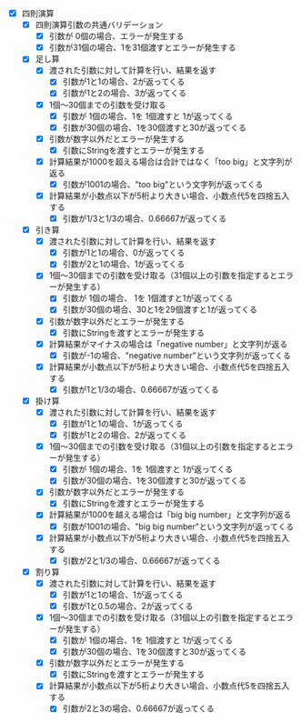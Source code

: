 - [x] 四則演算
    - [x] 四則演算引数の共通バリデーション
        - [x] 引数が 0個の場合、エラーが発生する
        - [x] 引数が31個の場合、1を31個渡すとエラーが発生する
    - [x] 足し算
        - [x] 渡された引数に対して計算を行い、結果を返す
            - [x] 引数が1と1の場合、2が返ってくる
            - [x] 引数が1と2の場合、3が返ってくる
        - [x] 1個〜30個までの引数を受け取る
            - [x] 引数が 1個の場合、1を 1個渡すと 1が返ってくる
            - [x] 引数が30個の場合、1を30個渡すと30が返ってくる
        - [x] 引数が数字以外だとエラーが発生する
            - [x] 引数にStringを渡すとエラーが発生する
        - [x] 計算結果が1000を超える場合は合計ではなく「too big」と文字列が返る
            - [x] 引数が1001の場合、"too big"という文字列が返ってくる
        - [x] 計算結果が小数点以下が5桁より大きい場合、小数点代5を四捨五入する
            - [x] 引数が1/3と1/3の場合、0.66667が返ってくる
    - [x] 引き算
        - [x] 渡された引数に対して計算を行い、結果を返す
            - [x] 引数が1と1の場合、0が返ってくる
            - [x] 引数が2と1の場合、1が返ってくる
        - [x] 1個〜30個までの引数を受け取る（31個以上の引数を指定するとエラーが発生する）
            - [x] 引数が 1個の場合、       1を 1個渡すと1が返ってくる
            - [x] 引数が30個の場合、30と1を29個渡すと1が返ってくる
        - [x] 引数が数字以外だとエラーが発生する
            - [x] 引数にStringを渡すとエラーが発生する
        - [x] 計算結果がマイナスの場合は「negative number」と文字列が返る
            - [x] 引数が-1の場合、"negative number"という文字列が返ってくる
        - [x] 計算結果が小数点以下が5桁より大きい場合、小数点代5を四捨五入する
            - [x] 引数が1と1/3の場合、0.66667が返ってくる
    - [x] 掛け算
        - [x] 渡された引数に対して計算を行い、結果を返す
            - [x] 引数が1と1の場合、1が返ってくる
            - [x] 引数が1と2の場合、2が返ってくる
        - [x] 1個〜30個までの引数を受け取る（31個以上の引数を指定するとエラーが発生する）
            - [x] 引数が 1個の場合、1を 1個渡すと 1が返ってくる
            - [x] 引数が30個の場合、1を30個渡すと30が返ってくる
        - [x] 引数が数字以外だとエラーが発生する
            - [x] 引数にStringを渡すとエラーが発生する
        - [x] 計算結果が1000を越える場合は「big big number」と文字列が返る
            - [x] 引数が1001の場合、"big big number"という文字列が返ってくる
        - [x] 計算結果が小数点以下が5桁より大きい場合、小数点代5を四捨五入する
            - [x] 引数が2と1/3の場合、0.66667が返ってくる
    - [x] 割り算
        - [x] 渡された引数に対して計算を行い、結果を返す
            - [x] 引数が1と1の場合、1が返ってくる
            - [x] 引数が1と0.5の場合、2が返ってくる
        - [x] 1個〜30個までの引数を受け取る（31個以上の引数を指定するとエラーが発生する）
            - [x] 引数が 1個の場合、1を 1個渡すと 1が返ってくる
            - [x] 引数が30個の場合、1を30個渡すと30が返ってくる
        - [x] 引数が数字以外だとエラーが発生する
            - [x] 引数にStringを渡すとエラーが発生する
        - [x] 計算結果が小数点以下が5桁より大きい場合、小数点代5を四捨五入する
            - [x] 引数が2と3の場合、0.66667が返ってくる